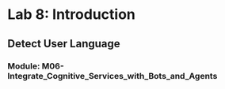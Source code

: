 # Lab 8: Introduction

## Detect User Language

### Module: M06-Integrate_Cognitive_Services_with_Bots_and_Agents